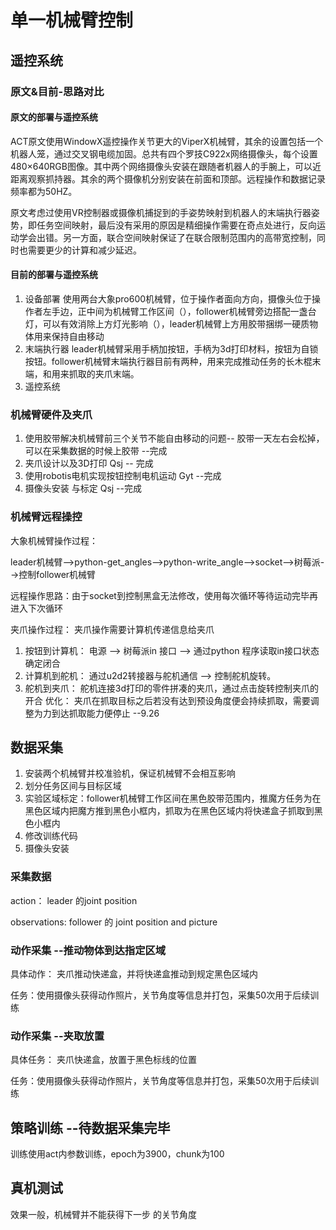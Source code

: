# 单一机械臂控制
## 遥控系统 
### 原文&目前-思路对比
#### 原文的部署与遥控系统
ACT原文使用WindowX遥控操作关节更大的ViperX机械臂，其余的设置包括一个机器人笼，通过交叉钢电缆加固。总共有四个罗技C922x网络摄像头，每个设置480×640RGB图像。其中两个网络摄像头安装在跟随者机器人的手腕上，可以近距离观察抓持器。其余的两个摄像机分别安装在前面和顶部。远程操作和数据记录频率都为50HZ。

原文考虑过使用VR控制器或摄像机捕捉到的手姿势映射到机器人的末端执行器姿势，即任务空间映射，最后没有采用的原因是精细操作需要在奇点处进行，反向运动学会出错。另一方面，联合空间映射保证了在联合限制范围内的高带宽控制，同时也需要更少的计算和减少延迟。
#### 目前的部署与遥控系统
1. 设备部署
   使用两台大象pro600机械臂，位于操作者面向方向，摄像头位于操作者左手边，正中间为机械臂工作区间（），follower机械臂旁边搭配一盏台灯，可以有效消除上方灯光影响（），leader机械臂上方用胶带捆绑一硬质物体用来保持自由移动
2. 末端执行器
   leader机械臂采用手柄加按钮，手柄为3d打印材料，按钮为自锁按钮。follower机械臂末端执行器目前有两种，用来完成推动任务的长木棍末端，和用来抓取的夹爪末端。
3. 遥控系统
### 机械臂硬件及夹爪
1. 使用胶带解决机械臂前三个关节不能自由移动的问题-- 胶带一天左右会松掉，可以在采集数据的时候上胶带 --完成
2. 夹爪设计以及3D打印 Qsj -- 完成
3. 使用robotis电机实现按钮控制电机运动 Gyt --完成
4. 摄像头安装 与标定 Qsj --完成
### 机械臂远程操控  
大象机械臂操作过程：

leader机械臂-->python-get_angles-->python-write_angle-->socket-->树莓派-->控制follower机械臂

远程操作思路：由于socket到控制黑盒无法修改，使用每次循环等待运动完毕再进入下次循环

夹爪操作过程： 夹爪操作需要计算机传递信息给夹爪
1. 按钮到计算机： 电源 --> 树莓派in 接口 --> 通过python 程序读取in接口状态确定闭合
2. 计算机到舵机： 通过u2d2转接器与舵机通信 --> 控制舵机旋转。
3. 舵机到夹爪： 舵机连接3d打印的零件拼凑的夹爪，通过点击旋转控制夹爪的开合
优化： 夹爪在抓取目标之后若没有达到预设角度便会持续抓取，需要调整为力到达抓取能力便停止  --9.26

## 数据采集
1. 安装两个机械臂并校准验机，保证机械臂不会相互影响
2. 划分任务区间与目标区域
3. 实验区域标定：follower机械臂工作区间在黑色胶带范围内，推魔方任务为在黑色区域内把魔方推到黑色小框内，抓取为在黑色区域内将快递盒子抓取到黑色小框内
4. 修改训练代码
5. 摄像头安装
### 采集数据
action： leader 的joint position

observations: follower 的 joint position and picture

### 动作采集 --推动物体到达指定区域
具体动作： 夹爪推动快递盒，并将快递盒推动到规定黑色区域内

任务：使用摄像头获得动作照片，关节角度等信息并打包，采集50次用于后续训练
### 动作采集 --夹取放置
具体任务： 夹爪快递盒，放置于黑色标线的位置

任务：使用摄像头获得动作照片，关节角度等信息并打包，采集50次用于后续训练

## 策略训练 --待数据采集完毕
训练使用act内参数训练，epoch为3900，chunk为100
## 真机测试 
效果一般，机械臂并不能获得下一步 的关节角度
